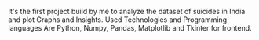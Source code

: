 It's the first project build by me to analyze the dataset of suicides in India
and plot Graphs and Insights. Used Technologies and Programming
languages Are Python, Numpy, Pandas, Matplotlib and Tkinter for frontend.
